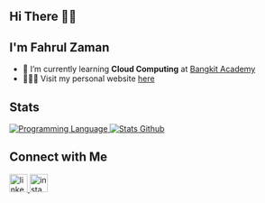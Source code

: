 ## Hi There 👋🏼

## I'm Fahrul Zaman

- 🌱 I’m currently learning **Cloud Computing** at [Bangkit Academy](https://grow.google/intl/id_id/bangkit/)
- 🙎🏼‍♂️ Visit my personal website [here](https://fhrlzmn.my.id)

## Stats

<p align="left">
  <a href="https://github.com/fhrlzmn">
    <img alt="Programming Language" src="https://github-readme-stats.vercel.app/api/top-langs/?username=fhrlzmn&layout=compact&custom_title=Languages&hide_border=true&hide_progress=true&theme=transparent">
    <img alt="Stats Github" src="https://github-readme-stats.vercel.app/api?username=fhrlzmn&show_icons=true&hide_border=true&theme=transparent&custom_title=Github%20Stats&hide=prs,issues&include_all_commits=true">
  </a>
</p>

## Connect with Me

<div align="left">
  <a href="https://www.linkedin.com/in/fhrlzmn/" target="_blank">
    <img src="https://img.icons8.com/fluency/48/null/linkedin.png" width="32" alt="linkedin logo"  />
  </a>
  <a href="https://www.instagram.com/fhrlzmn_" target="_blank">
    <img src="https://img.icons8.com/fluency/48/null/instagram-new.png" width="32" alt="instagram logo"  />
  </a>
</div>
